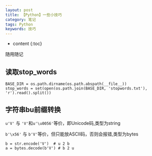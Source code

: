 ```yaml
---
layout: post
title: 【Python】一些小技巧
category: 笔记
tags: Python
keywords: 技巧
---
```

* content
{:toc}


随用随记
## 读取stop_words

```
BASE_DIR = os.path.dirname(os.path.abspath(__file__))
stop_words = set(open(os.path.join(BASE_DIR, 'stopwords.txt'), 'r').read().split())
```
## 字符串bu前缀转换

`u'V'` 与 `'V'`和`u'\u0056'`等价，即Unicode码,类型为string

`b'\x56'` 与 `b'V'`等价，但只能放ASCII码，否则会报错,类型为bytes

```
b = str.encode('V')  # u 2 b 
a = bytes.decode(b'V') # b 2 u
```